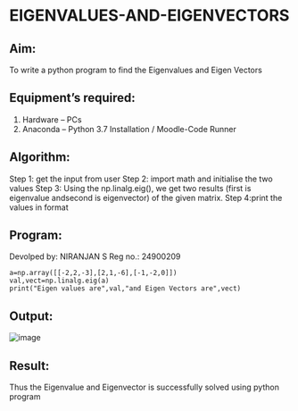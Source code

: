 # EIGENVALUES-AND-EIGENVECTORS
## Aim:
To write a python program to find the Eigenvalues and Eigen Vectors
## Equipment’s required:
1. 	Hardware – PCs
2. 	Anaconda – Python 3.7 Installation / Moodle-Code Runner
## Algorithm:
Step 1: get the input from user
Step 2: import math and initialise the two values
Step 3: Using the np.linalg.eig(), we get two results (first is eigenvalue andsecond is eigenvector) of the given matrix.
Step 4:print the values in format


## Program:
Devolped by: NIRANJAN S
Reg no.: 24900209
```
a=np.array([[-2,2,-3],[2,1,-6],[-1,-2,0]])
val,vect=np.linalg.eig(a)
print("Eigen values are",val,"and Eigen Vectors are",vect)
```
## Output:
![image](https://github.com/user-attachments/assets/4671e1db-334d-42d5-96fc-0a263493bdad)

## Result:
Thus the Eigenvalue and Eigenvector is successfully solved using python program
